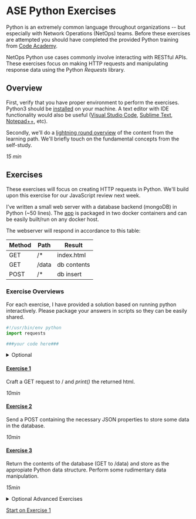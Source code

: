 
# ASE Python Exercises

Python is an extremely common language throughout organizations -- but especially with Network Operations (NetOps) teams. Before these exercises are attempted you should have completed the provided Python training from [Code Academy](https://www.codecademy.com/learn/learn-python-3). 

NetOps Python use cases commonly involve interacting with RESTful APIs. These exercises focus on making HTTP requests and manipulating response data using the Python _Requests_ library. 

## Overview

First, verify that you have proper environment to perform the exercises. Python3 should be [installed](./pyEnvSetup.md) on your machine. A text editor with IDE functionality would also be useful ([Visual Studio Code](https://code.visualstudio.com/), [Sublime Text](https://www.sublimetext.com/), [Notepad++](https://notepad-plus-plus.org/), etc).

Secondly, we'll do a [lightning round overview](./pyOverview.md) of the content from the learning path. We'll briefly touch on the fundamental concepts from the self-study.

_15 min_

## Exercises

These exercises will focus on creating HTTP requests in Python. We'll build upon this exercise for our JavaScript review next week.

I've written a small web server with a database backend (mongoDB) in Python (~50 lines). The [app](./WebServer/app.py) is packaged in two docker containers and can be easily built/run on any docker host. 

The webserver will respond in accordance to this table:

| Method | Path  | Result      |
|--------|-------|-------------|
| GET    | /*    | index.html  |
| GET    | /data | db contents |
| POST   | /*    | db insert   |

### Exercise Overviews

For each exercise, I have provided a solution based on running python interactively. Please package your answers in scripts so they can be easily shared.
```python
#!/usr/bin/env python
import requests

###your code here###
```

<details><summary>Optional</summary>
<p>

If you are comfortable with git, clone the repo, create a branch, and collect your answers in directory under the [answers](./answers) directory of the repository. Initiate a [pull request](https://help.github.com/articles/about-pull-requests/) when you're done.
      
</p>
</details>

#### [Exercise 1](./pyExercise1.md)

Craft a GET request to / and *print()* the returned html.

_10min_

#### [Exercise 2](./pyExercise2.md)

Send a POST containing the necessary JSON properties to store some data in the database.

_10min_

#### [Exercise 3](./pyExercise3.md)

Return the contents of the database (GET to /data) and store as the appropiate Python data structure. Perform some rudimentary data manipulation.

_15min_

<details><summary>Optional Advanced Exercises</summary>
<p>

Update the WebServer, [app.py](./WebServer/app.py) to be a little more useful. Here are some ideas:

Display a proper error page when recieving requests for paths that don't exist.
```bash
$ curl http://example.app/foo
HTTP/1.0 404 NOT FOUND
```
Implement a URI routing scheme that displays individual database entries based on path.
```bash
$ curl http://example.app/kevin
{'name': 'kevin', 'message': 'calmer than you are'}
HTTP/1.0 200 OK
```
Implement the DELETE http method to remove an individual record.
```bash
$ curl -X DELETE http://example.app/kevin
{'response': 'db entry "kevin" deleted'}
HTTP/1.0 200 OK
```
Or any other modification you'd like. 
      
</p>
</details>


[Start on Exercise 1](./pyExercise1.md)

